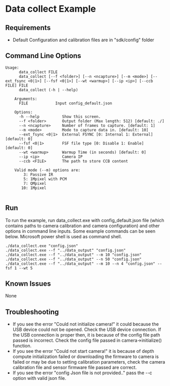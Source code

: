 # Data collect Example

## Requirements
* Default Configuration and calibration files are in "sdk/config" folder

## Command Line Options

```
Usage:
      data_collect FILE
      data_collect [--f <folder>] [--n <ncapture>] [--m <mode>] [--ext_fsync <0|1>] [--fsf <0|1>] [--wt <warmup>] [--ip <ip>] [--ccb FILE] FILE
      data_collect (-h | --help)

    Arguments:
      FILE            Input config_default.json

    Options:
      -h --help          Show this screen.
      --f <folder>       Output folder (Max length: 512) [default: ./]
      --n <ncapture>     Number of frames to capture. [default: 1]
      --m <mode>         Mode to capture data in. [default: 10]
      --ext_fsync <0|1>  External FSYNC [0: Internal 1: External] [default: 0]
      --fsf <0|1>        FSF file type [0: Disable 1: Enable] [default: 0]
      --wt <warmup>      Warmup Time (in seconds) [default: 0]
      --ip <ip>          Camera IP
      --ccb <FILE>       The path to store CCB content

    Valid mode (--m) options are:
        3: Passive IR
        5: 1Mpixel with PCM
        7: QMpixel
       10: 1Mpixel
 
``` 

## Run
To run the example, run data_collect.exe with config_default.json file (which contains paths to camera calibration and camera configuration) and other options in command line inputs. Some example commands can be seen below. Microsoft power shell is used as command shell.

```
./data_collect.exe "config.json"
./data_collect.exe --f "../data_output" "config.json"
./data_collect.exe --f "../data_output" --m 10 "config.json"
./data_collect.exe --f "../data_output" --n 50 "config.json"
./data_collect.exe --f "../data_output" --m 10 --n 4 "config.json" --fsf 1 --wt 5
```

## Known Issues
None

## Troubleshooting
* If you see the error "Could not initialize camera!" it could because the USB device could not be opened. Check the USB device connection. If the USB connection is proper then, it is because of the config file path passed is incorrect. Check the config file passed in camera->initialize() function.
* If you see the error "Could not start camera!" it is because of depth compute initialization failed or downloading the firmware to camera is failed or may be due to setting calibration parameters, check the camera calibration file and sensor firmware file passed are correct.
* If you see the error "config Json file is not provided.." pass the --c option with valid json file.
